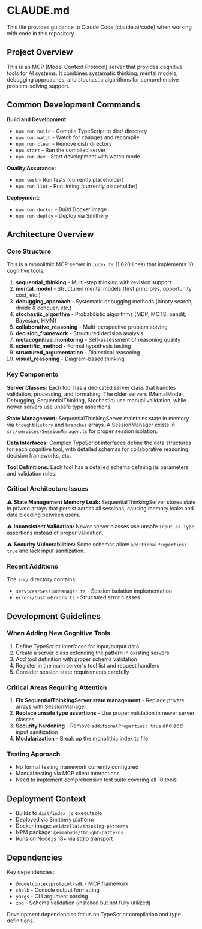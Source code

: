 # CLAUDE.md

This file provides guidance to Claude Code (claude.ai/code) when working with code in this repository.

## Project Overview

This is an MCP (Model Context Protocol) server that provides cognitive tools for AI systems. It combines systematic thinking, mental models, debugging approaches, and stochastic algorithms for comprehensive problem-solving support.

## Common Development Commands

**Build and Development:**
- `npm run build` - Compile TypeScript to dist/ directory
- `npm run watch` - Watch for changes and recompile
- `npm run clean` - Remove dist/ directory
- `npm start` - Run the compiled server
- `npm run dev` - Start development with watch mode

**Quality Assurance:**
- `npm test` - Run tests (currently placeholder)
- `npm run lint` - Run linting (currently placeholder)

**Deployment:**
- `npm run docker` - Build Docker image
- `npm run deploy` - Deploy via Smithery

## Architecture Overview

### Core Structure
This is a monolithic MCP server in `index.ts` (1,620 lines) that implements 10 cognitive tools:

1. **sequential_thinking** - Multi-step thinking with revision support
2. **mental_model** - Structured mental models (first principles, opportunity cost, etc.)
3. **debugging_approach** - Systematic debugging methods (binary search, divide & conquer, etc.)
4. **stochastic_algorithm** - Probabilistic algorithms (MDP, MCTS, bandit, Bayesian, HMM)
5. **collaborative_reasoning** - Multi-perspective problem solving
6. **decision_framework** - Structured decision analysis
7. **metacognitive_monitoring** - Self-assessment of reasoning quality
8. **scientific_method** - Formal hypothesis testing
9. **structured_argumentation** - Dialectical reasoning
10. **visual_reasoning** - Diagram-based thinking

### Key Components

**Server Classes:** Each tool has a dedicated server class that handles validation, processing, and formatting. The older servers (MentalModel, Debugging, SequentialThinking, Stochastic) use manual validation, while newer servers use unsafe type assertions.

**State Management:** SequentialThinkingServer maintains state in memory via `thoughtHistory` and `branches` arrays. A SessionManager exists in `src/services/SessionManager.ts` for proper session isolation.

**Data Interfaces:** Complex TypeScript interfaces define the data structures for each cognitive tool, with detailed schemas for collaborative reasoning, decision frameworks, etc.

**Tool Definitions:** Each tool has a detailed schema defining its parameters and validation rules.

### Critical Architecture Issues

⚠️ **State Management Memory Leak:** SequentialThinkingServer stores state in private arrays that persist across all sessions, causing memory leaks and data bleeding between users.

⚠️ **Inconsistent Validation:** Newer server classes use unsafe `input as Type` assertions instead of proper validation.

⚠️ **Security Vulnerabilities:** Some schemas allow `additionalProperties: true` and lack input sanitization.

### Recent Additions

The `src/` directory contains:
- `services/SessionManager.ts` - Session isolation implementation
- `errors/CustomErrors.ts` - Structured error classes

## Development Guidelines

### When Adding New Cognitive Tools
1. Define TypeScript interfaces for input/output data
2. Create a server class extending the pattern in existing servers
3. Add tool definition with proper schema validation
4. Register in the main server's tool list and request handlers
5. Consider session state requirements carefully

### Critical Areas Requiring Attention
1. **Fix SequentialThinkingServer state management** - Replace private arrays with SessionManager
2. **Replace unsafe type assertions** - Use proper validation in newer server classes
3. **Security hardening** - Remove `additionalProperties: true` and add input sanitization
4. **Modularization** - Break up the monolithic index.ts file

### Testing Approach
- No formal testing framework currently configured
- Manual testing via MCP client interactions
- Need to implement comprehensive test suite covering all 10 tools

## Deployment Context

- Builds to `dist/index.js` executable
- Deployed via Smithery platform
- Docker image: `waldzellai/thinking-patterns`
- NPM package: `@emmahyde/thought-patterns`
- Runs on Node.js 18+ via stdio transport

## Dependencies

Key dependencies:
- `@modelcontextprotocol/sdk` - MCP framework
- `chalk` - Console output formatting
- `yargs` - CLI argument parsing
- `zod` - Schema validation (installed but not fully utilized)

Development dependencies focus on TypeScript compilation and type definitions.
